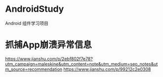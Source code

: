 # AndroidStudy
Android 组件学习项目

# 抓捕App崩溃异常信息
https://www.jianshu.com/p/2ebf802f7e78?utm_campaign=maleskine&utm_content=note&utm_medium=seo_notes&utm_source=recommendation
https://www.jianshu.com/p/99212c2e0308
